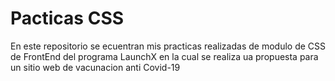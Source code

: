 # Pacticas CSS

En este repositorio se ecuentran mis practicas realizadas de modulo de CSS de FrontEnd del programa LaunchX en la cual se realiza ua propuesta para un sitio web de vacunacion anti Covid-19

